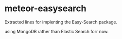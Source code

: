 # meteor-easysearch
Extracted lines for implenting the Easy-Search package. 

using MongoDB rather than Elastic Search forr now.
